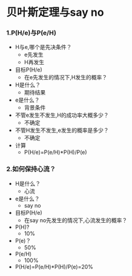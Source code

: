# 贝叶斯定理与say no

### 1.P(H/e)与P(e/H)
- H与e,哪个是先决条件？
    + e先发生
    + H再发生 
- 目标P(H/e)
    + 在e先发生的情况下,H发生的概率？ 
- H是什么？
    + 期待结果 
- e是什么？
    + 背景条件 
- 不管e发生不发生,H的成功率大概多少？
    + 不确定 
- 不管H发生不发生,e发生的概率是多少？ 
    + 不确定 
- 计算
    + P(H/e)=P(e/H)*P(H)/P(e)

### 2.如何保持心流？
- H是什么？
    + 心流 
- e是什么？
    + say no
- 目标P(H/e)
    + 在say no先发生的情况下,心流发生的概率？ 
- P(H)?
    + 10%
- P(e)？
    + 50%
- P(e/H)
    + 100% 
- P(H/e)=P(e/H)*P(H)/P(e)=20%  
